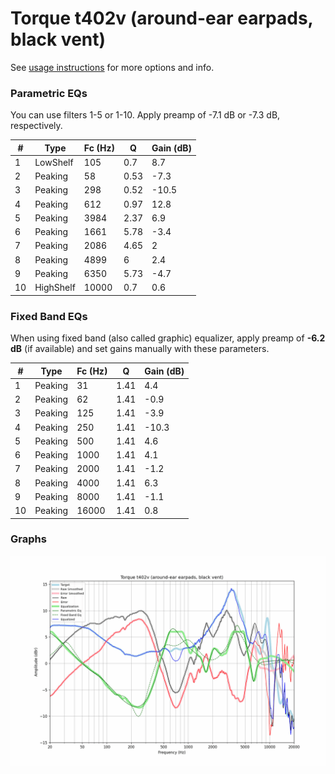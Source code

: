 # Torque t402v (around-ear earpads, black vent)
See [usage instructions](https://github.com/jaakkopasanen/AutoEq#usage) for more options and info.

### Parametric EQs
You can use filters 1-5 or 1-10. Apply preamp of -7.1 dB or -7.3 dB, respectively.

|   # | Type      |   Fc (Hz) |    Q |   Gain (dB) |
|-----|-----------|-----------|------|-------------|
|   1 | LowShelf  |       105 | 0.7  |         8.7 |
|   2 | Peaking   |        58 | 0.53 |        -7.3 |
|   3 | Peaking   |       298 | 0.52 |       -10.5 |
|   4 | Peaking   |       612 | 0.97 |        12.8 |
|   5 | Peaking   |      3984 | 2.37 |         6.9 |
|   6 | Peaking   |      1661 | 5.78 |        -3.4 |
|   7 | Peaking   |      2086 | 4.65 |         2   |
|   8 | Peaking   |      4899 | 6    |         2.4 |
|   9 | Peaking   |      6350 | 5.73 |        -4.7 |
|  10 | HighShelf |     10000 | 0.7  |         0.6 |

### Fixed Band EQs
When using fixed band (also called graphic) equalizer, apply preamp of **-6.2 dB** (if available) and set gains manually with these parameters.

|   # | Type    |   Fc (Hz) |    Q |   Gain (dB) |
|-----|---------|-----------|------|-------------|
|   1 | Peaking |        31 | 1.41 |         4.4 |
|   2 | Peaking |        62 | 1.41 |        -0.9 |
|   3 | Peaking |       125 | 1.41 |        -3.9 |
|   4 | Peaking |       250 | 1.41 |       -10.3 |
|   5 | Peaking |       500 | 1.41 |         4.6 |
|   6 | Peaking |      1000 | 1.41 |         4.1 |
|   7 | Peaking |      2000 | 1.41 |        -1.2 |
|   8 | Peaking |      4000 | 1.41 |         6.3 |
|   9 | Peaking |      8000 | 1.41 |        -1.1 |
|  10 | Peaking |     16000 | 1.41 |         0.8 |

### Graphs
![](./Torque%20t402v%20(around-ear%20earpads,%20black%20vent).png)
